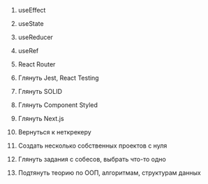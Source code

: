 1. useEffect
2. useState
3. useReducer
4. useRef

5. React Router
6. Глянуть Jest, React Testing
7. Глянуть SOLID
8. Глянуть Component Styled
9. Глянуть Next.js
10. Вернуться к неткрекеру
11. Создать несколько собственных проектов с нуля
12. Глянуть задания с собесов, выбрать что-то одно
13. Подтянуть теорию по ООП, алгоритмам, структурам данных
